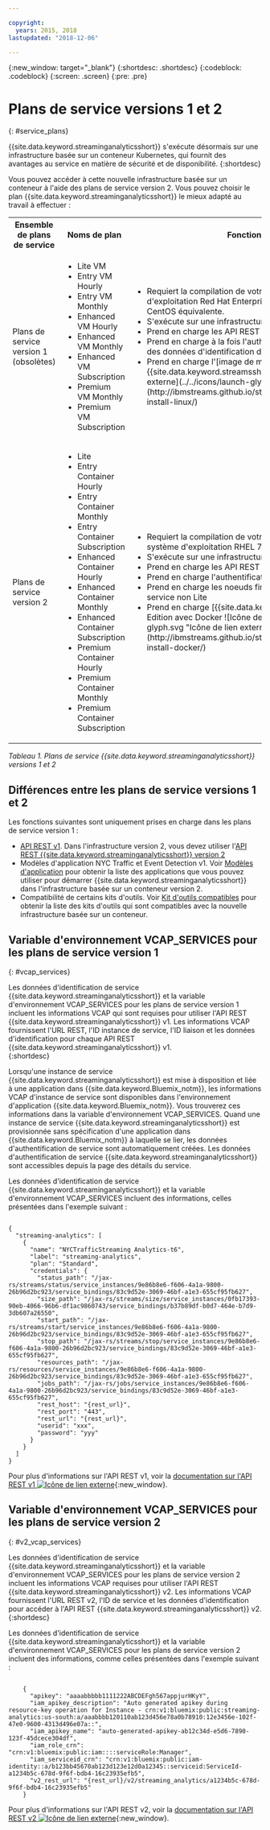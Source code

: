 ```yaml
---

copyright:
  years: 2015, 2018
lastupdated: "2018-12-06"

---
```


<!-- Attribute definitions -->
{:new_window: target="_blank"}
{:shortdesc: .shortdesc}
{:codeblock: .codeblock}
{:screen: .screen}
{:pre: .pre}

# Plans de service versions 1 et 2
{: #service_plans}

{{site.data.keyword.streaminganalyticsshort}} s'exécute désormais sur une infrastructure basée sur un conteneur Kubernetes, qui fournit des avantages au service en matière de sécurité et de disponibilité.
{:shortdesc}

Vous pouvez accéder à cette nouvelle infrastructure basée sur un conteneur à l'aide des plans de service version 2. Vous pouvez choisir le plan {{site.data.keyword.streaminganalyticsshort}} le mieux adapté au travail à effectuer :


<table summary="Ce tableau fournit une liste des plans de service que vous pouvez utiliser pour créer votre service {{site.data.keyword.streaminganalyticsshort}}. Il répertorie tous les plans de service pour les ensembles de plans versions 1 et 2, et fournit une liste de fonctions pour chaque ensemble.">
  <tr>
    <th>Ensemble de plans de service<br></th>
    <th>Noms de plan<br></th>
    <th>Fonctions disponibles<br></th>
  </tr>
  <tr>
    <td width="15%">
    Plans de service version 1 (obsolètes)    
    </td>
    <td width="35%">
    <ul>
      <li>Lite VM</li>
      <li>Entry VM Hourly</li>
      <li>Entry VM Monthly</li>
      <li>Enhanced VM Hourly</li>
      <li>Enhanced VM Monthly</li>
      <li>Enhanced VM Subscription</li>
      <li>Premium VM Monthly</li>
      <li>Premium VM Subscription</li>
    </ul>
    </td>
    <td>
      <ul>
        <li>Requiert la compilation de votre application Streams sur un système d'exploitation Red Hat Enterprise Linux (RHEL) 6.5 ou une version CentOS équivalente.</li>
        <li>S'exécute sur une infrastructure basée sur une machine virtuelle.</li>
        <li>Prend en charge les API REST versions 1 et 2.<br></li>
        <li>Prend en charge à la fois l'authentification IAM et l'authentification des données d'identification de l'utilisateur.</li>
        <li>Prend en charge l'[image de machine virtuelle {{site.data.keyword.streamsshort}} Quick Start Edition ![Icône de lien externe](../../icons/launch-glyph.svg "Icône de lien externe")](http://ibmstreams.github.io/streamsx.documentation/docs/4.3/qse-install-linux/)
      </ul>    
    </td>
  </tr>
  <tr>
    <td>
    Plans de service version 2
    </td>
    <td>
      <ul>
        <li>Lite</li>
        <li>Entry Container Hourly</li>
        <li>Entry Container Monthly</li>
        <li>Entry Container Subscription</li>
        <li>Enhanced Container Hourly</li>
        <li>Enhanced Container Monthly</li>
        <li>Enhanced Container Subscription</li>
        <li>Premium Container Hourly</li>
        <li>Premium Container Monthly</li>
        <li>Premium Container Subscription</li>
      </ul>
    </td>
    <td>
    <ul>
      <li>Requiert la compilation de votre application Streams dans un système d'exploitation RHEL 7.x ou une version CentOS équivalente.</li>
      <li>S'exécute sur une infrastructure basée sur un conteneur.</li>
      <li>Prend en charge les API REST version 2.<br></li>
      <li>Prend en charge l'authentification IAM.</li>
      <li>Prend en charge les noeuds finaux de service pour les plans de service non Lite</li>
      <li>Prend en charge [{{site.data.keyword.streamsshort}} Quick Start Edition avec Docker ![Icône de lien externe](../../icons/launch-glyph.svg "Icône de lien externe")](http://ibmstreams.github.io/streamsx.documentation/docs/4.3/qse-install-docker/)</li>
    </ul>
    </td>
  </tr>
</table>

*Tableau 1. Plans de service {{site.data.keyword.streaminganalyticsshort}} versions 1 et 2*

## Différences entre les plans de service versions 1 et 2

Les fonctions suivantes sont uniquement prises en charge dans les plans de service version 1 :

* [API REST v1](https://{DomainName}/apidocs/streaming-analytics-v1). Dans l'infrastructure version 2, vous devez utiliser l'[API REST {{site.data.keyword.streaminganalyticsshort}} version 2](https://{DomainName}/apidocs/streaming-analytics-v2)
* Modèles d'application NYC Traffic et Event Detection v1. Voir [Modèles d'application](/docs/services/StreamingAnalytics/c_starterapps.html) pour obtenir la liste des applications que vous pouvez utiliser pour démarrer {{site.data.keyword.streaminganalyticsshort}} dans l'infrastructure basée sur un conteneur version 2.
* Compatibilité de certains kits d'outils. Voir [Kit d'outils compatibles](/docs/services/StreamingAnalytics/compatible_toolkits.html) pour obtenir la liste des kits d'outils qui sont compatibles avec la nouvelle infrastructure basée sur un conteneur.

## Variable d'environnement VCAP_SERVICES pour les plans de service version 1
{: #vcap_services}

Les données d'identification de service {{site.data.keyword.streaminganalyticsshort}} et la variable d'environnement VCAP_SERVICES pour les plans de service version 1 incluent les informations VCAP qui sont requises pour utiliser l'API REST {{site.data.keyword.streaminganalyticsshort}} v1. Les informations VCAP fournissent l'URL REST, l'ID instance de service, l'ID liaison et les données d'identification pour chaque API REST {{site.data.keyword.streaminganalyticsshort}} v1.  
{:shortdesc}

 Lorsqu'une instance de service {{site.data.keyword.streaminganalyticsshort}} est mise à disposition et liée à une application dans {{site.data.keyword.Bluemix_notm}}, les informations VCAP d'instance de service sont disponibles dans l'environnement d'application {{site.data.keyword.Bluemix_notm}}. Vous trouverez ces informations dans la variable d'environnement VCAP_SERVICES. Quand une instance de service {{site.data.keyword.streaminganalyticsshort}} est provisionnée sans spécification d'une application dans {{site.data.keyword.Bluemix_notm}} à laquelle se lier, les données d'authentification de service sont automatiquement créées. Les données d'authentification de service {{site.data.keyword.streaminganalyticsshort}} sont accessibles depuis la page des détails du service.


Les données d'identification de service {{site.data.keyword.streaminganalyticsshort}} et la variable d'environnement VCAP_SERVICES incluent des informations, celles présentées dans l'exemple suivant :

<pre><code>
{
  "streaming-analytics": [
    {
      "name": "NYCTrafficStreaming Analytics-t6",
      "label": "streaming-analytics",
      "plan": "Standard",
      "credentials": {
        "status_path": "/jax-rs/streams/status/service_instances/9e86b8e6-f606-4a1a-9800-26b96d2bc923/service_bindings/83c9d52e-3069-46bf-a1e3-655cf95fb627",
        "size_path": "/jax-rs/streams/size/service_instances/0fb17393-90eb-4066-96b6-df1ac9860743/service_bindings/b37b89df-b0d7-464e-b7d9-3db607a26550",
        "start_path": "/jax-rs/streams/start/service_instances/9e86b8e6-f606-4a1a-9800-26b96d2bc923/service_bindings/83c9d52e-3069-46bf-a1e3-655cf95fb627",
        "stop_path": "/jax-rs/streams/stop/service_instances/9e86b8e6-f606-4a1a-9800-26b96d2bc923/service_bindings/83c9d52e-3069-46bf-a1e3-655cf95fb627",
        "resources_path": "/jax-rs/resources/service_instances/9e86b8e6-f606-4a1a-9800-26b96d2bc923/service_bindings/83c9d52e-3069-46bf-a1e3-655cf95fb627",
        "jobs_path": "/jax-rs/jobs/service_instances/9e86b8e6-f606-4a1a-9800-26b96d2bc923/service_bindings/83c9d52e-3069-46bf-a1e3-655cf95fb627",
        "rest_host": "{rest_url}",
        "rest_port": "443",
        "rest_url": "{rest_url}",
        "userid": "xxx",
        "password": "yyy"
      }
    }
  ]
}	  
</code></pre>

Pour plus d'informations sur l'API REST v1, voir la [documentation sur l'API REST v1 ![Icône de lien externe](../../icons/launch-glyph.svg "Icône de lien externe")](https://{DomainName}/apidocs/streaming-analytics-v1){:new_window}.

## Variable d'environnement VCAP_SERVICES pour les plans de service version 2
{: #v2_vcap_services}

Les données d'identification de service {{site.data.keyword.streaminganalyticsshort}} et la variable d'environnement VCAP_SERVICES pour les plans de service version 2 incluent les informations VCAP requises pour utiliser l'API REST {{site.data.keyword.streaminganalyticsshort}} v2. Les informations VCAP fournissent l'URL REST v2, l'ID de service et les  données d'identification pour accéder à l'API REST {{site.data.keyword.streaminganalyticsshort}} v2.  
{:shortdesc}

Les données d'identification de service {{site.data.keyword.streaminganalyticsshort}} et la variable d'environnement VCAP_SERVICES pour les plans de service version 2 incluent des informations, comme celles présentées dans l'exemple suivant :

<pre><code>
    {
      "apikey": "aaaabbbbb1111222ABCDEFgh567appjurHKyY",
      "iam_apikey_description": "Auto generated apikey during resource-key operation for Instance - crn:v1:bluemix:public:streaming-analytics:us-south:a/aaabbbb120110ab123d456e78a0b78910:12e3456e-102f-47e0-9600-4313d496e07a::",
      "iam_apikey_name": "auto-generated-apikey-ab12c34d-e5d6-7890-123f-45dcece304df",
      "iam_role_crn": "crn:v1:bluemix:public:iam::::serviceRole:Manager",
      "iam_serviceid_crn": "crn:v1:bluemix:public:iam-identity::a/b123bb45670ab123d123e12d0a12345::serviceid:ServiceId-a1234b5c-678d-9f6f-bdb4-16c23935efb5",
      "v2_rest_url": "{rest_url}/v2/streaming_analytics/a1234b5c-678d-9f6f-bdb4-16c23935efb5"
    }
</code></pre>

Pour plus d'informations sur l'API REST v2, voir la [documentation sur l'API REST v2 ![Icône de lien externe](../../icons/launch-glyph.svg "Icône de lien externe")](https://{DomainName}/apidocs/streaming-analytics-v2){:new_window}.
